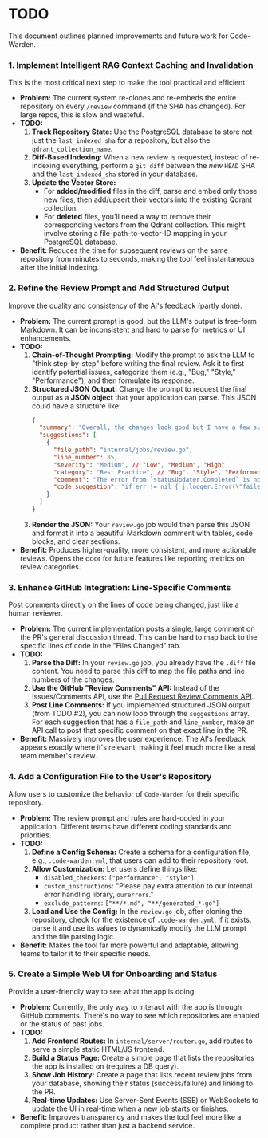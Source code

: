# TODO

This document outlines planned improvements and future work for Code-Warden.

### 1. **Implement Intelligent RAG Context Caching and Invalidation**

This is the most critical next step to make the tool practical and efficient.

*   **Problem:** The current system re-clones and re-embeds the entire repository on every `/review` command (if the SHA has changed). For large repos, this is slow and wasteful.
*   **TODO:**
    1.  **Track Repository State:** Use the PostgreSQL database to store not just the `last_indexed_sha` for a repository, but also the `qdrant_collection_name`.
    2.  **Diff-Based Indexing:** When a new review is requested, instead of re-indexing everything, perform a `git diff` between the *new* `HEAD` SHA and the `last_indexed_sha` stored in your database.
    3.  **Update the Vector Store:**
        *   For **added/modified** files in the diff, parse and embed only those new files, then add/upsert their vectors into the existing Qdrant collection.
        *   For **deleted** files, you'll need a way to remove their corresponding vectors from the Qdrant collection. This might involve storing a file-path-to-vector-ID mapping in your PostgreSQL database.
*   **Benefit:** Reduces the time for subsequent reviews on the same repository from minutes to seconds, making the tool feel instantaneous after the initial indexing.

### 2. **Refine the Review Prompt and Add Structured Output**

Improve the quality and consistency of the AI's feedback (partly done).

*   **Problem:** The current prompt is good, but the LLM's output is free-form Markdown. It can be inconsistent and hard to parse for metrics or UI enhancements.
*   **TODO:**
    1.  **Chain-of-Thought Prompting:** Modify the prompt to ask the LLM to "think step-by-step" before writing the final review. Ask it to first identify potential issues, categorize them (e.g., "Bug," "Style," "Performance"), and then formulate its response.
    2.  **Structured JSON Output:** Change the prompt to request the final output as a **JSON object** that your application can parse. This JSON could have a structure like:
        ```json
        {
          "summary": "Overall, the changes look good but I have a few suggestions regarding error handling.",
          "suggestions": [
            {
              "file_path": "internal/jobs/review.go",
              "line_number": 85,
              "severity": "Medium", // "Low", "Medium", "High"
              "category": "Best Practice", // "Bug", "Style", "Performance"
              "comment": "The error from `statusUpdater.Completed` is not handled. While the job is ending, it's good practice to log this failure.",
              "code_suggestion": "if err != nil { j.logger.Error(\"failed to update final status\", \"error\", err) }"
            }
          ]
        }
        ```
    3.  **Render the JSON:** Your `review.go` job would then parse this JSON and format it into a beautiful Markdown comment with tables, code blocks, and clear sections.
*   **Benefit:** Produces higher-quality, more consistent, and more actionable reviews. Opens the door for future features like reporting metrics on review categories.

### 3. **Enhance GitHub Integration: Line-Specific Comments**

Post comments directly on the lines of code being changed, just like a human reviewer.

*   **Problem:** The current implementation posts a single, large comment on the PR's general discussion thread. This can be hard to map back to the specific lines of code in the "Files Changed" tab.
*   **TODO:**
    1.  **Parse the Diff:** In your `review.go` job, you already have the `.diff` file content. You need to parse this diff to map the file paths and line numbers of the changes.
    2.  **Use the GitHub "Review Comments" API:** Instead of the Issues/Comments API, use the [Pull Request Review Comments API](https://docs.github.com/en/rest/pulls/comments?apiVersion=2022-11-28#create-a-review-comment-for-a-pull-request).
    3.  **Post Line Comments:** If you implemented structured JSON output (from TODO #2), you can now loop through the `suggestions` array. For each suggestion that has a `file_path` and `line_number`, make an API call to post that specific comment on that exact line in the PR.
*   **Benefit:** Massively improves the user experience. The AI's feedback appears exactly where it's relevant, making it feel much more like a real team member's review.

### 4. **Add a Configuration File to the User's Repository**

Allow users to customize the behavior of `Code-Warden` for their specific repository.

*   **Problem:** The review prompt and rules are hard-coded in your application. Different teams have different coding standards and priorities.
*   **TODO:**
    1.  **Define a Config Schema:** Create a schema for a configuration file, e.g., `.code-warden.yml`, that users can add to their repository root.
    2.  **Allow Customization:** Let users define things like:
        *   `disabled_checkers`: `["performance", "style"]`
        *   `custom_instructions`: "Please pay extra attention to our internal error handling library, `ourerrors`."
        *   `exclude_patterns`: `["**/*.md", "**/generated_*.go"]`
    3.  **Load and Use the Config:** In the `review.go` job, after cloning the repository, check for the existence of `.code-warden.yml`. If it exists, parse it and use its values to dynamically modify the LLM prompt and the file parsing logic.
*   **Benefit:** Makes the tool far more powerful and adaptable, allowing teams to tailor it to their specific needs.

### 5. **Create a Simple Web UI for Onboarding and Status**

Provide a user-friendly way to see what the app is doing.

*   **Problem:** Currently, the only way to interact with the app is through GitHub comments. There's no way to see which repositories are enabled or the status of past jobs.
*   **TODO:**
    1.  **Add Frontend Routes:** In `internal/server/router.go`, add routes to serve a simple static HTML/JS frontend.
    2.  **Build a Status Page:** Create a simple page that lists the repositories the app is installed on (requires a DB query).
    3.  **Show Job History:** Create a page that lists recent review jobs from your database, showing their status (success/failure) and linking to the PR.
    4.  **Real-time Updates:** Use Server-Sent Events (SSE) or WebSockets to update the UI in real-time when a new job starts or finishes.
*   **Benefit:** Improves transparency and makes the tool feel more like a complete product rather than just a backend service.